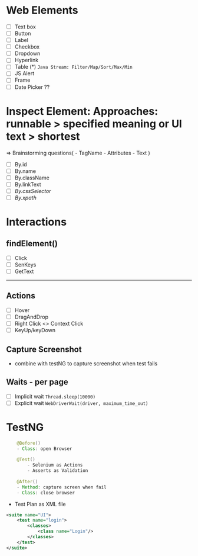 

# Web Elements

- [ ] Text box
- [ ] Button
- [ ] Label
- [ ] Checkbox
- [ ] Dropdown
- [ ] Hyperlink
- [ ] Table (*) `Java Stream: Filter/Map/Sort/Max/Min`
- [ ] JS Alert
- [ ] Frame
- [ ] Date Picker ??

# Inspect Element: Approaches: runnable > specified meaning or UI text > shortest
=> Brainstorming questions(
    - TagName
    - Attributes
    - Text
  )

- [ ] By.id
- [ ] By.name
- [ ] By.className
- [ ] By.linkText
- [ ] *By.cssSelector*
- [ ] *By.xpath*
# Interactions

## findElement()
- [ ] Click
- [ ] SenKeys
- [ ] GetText
----

## Actions
- [ ] Hover
- [ ] DragAndDrop
- [ ] Right Click <> Context Click
- [ ] KeyUp/keyDown

## Capture Screenshot 
- combine with testNG to capture screenshot when test fails

## Waits - per page
- [ ] Implicit wait `Thread.sleep(10000)`
- [ ] Explicit wait `WebDriverWait(driver, maximum_time_out)`

# TestNG
```java
    @Before()
    - Class: open Browser
    
    @Test()
        - Selenium as Actions
        - Asserts as Validation
        
    @After()
    - Method: capture screen when fail
    - Class: close browser
```
- Test Plan as XML file 
```xml
<suite name="UI">
    <test name="login">
        <classes>
            <class name="Login"/>
        </classes>
    </test>
</suite>
```